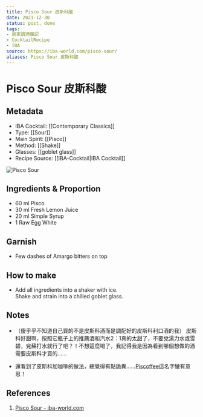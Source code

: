 ```yaml
---
title: Pisco Sour 皮斯科酸
date: 2021-12-30
status: post, done
tags: 
- 居家調酒雜記
- CocktailRecipe
- IBA
source: https://iba-world.com/pisco-sour/
aliases: Pisco Sour 皮斯科酸
---
```

# Pisco Sour 皮斯科酸

## Metadata
- IBA Cocktail: [[Contemporary Classics]]
- Type: [[Sour]]
- Main Spirit: [[Pisco]]
- Method: [[Shake]]
- Glasses: [[goblet glass]]
- Recipe Source: [[IBA-Cocktail|IBA Cocktail]]

![Pisco Sour](https://iba-world.com/wp-content/uploads/2021/02/IBA-CC-25-Pisco-Sour-scaled.jpg)

## Ingredients & Proportion
- 60 ml Pisco  
- 30 ml Fresh Lemon Juice  
- 20 ml Simple Syrup  
- 1 Raw Egg White

## Garnish
- Few dashes of Amargo bitters on top

## How to make
- Add all ingredients into a shaker with ice.  
Shake and strain into a chilled goblet glass.

## Notes
- （傻乎乎不知道自己買的不是皮斯科酒而是調配好的皮斯科利口酒的我）
皮斯科好甜啊，按照它瓶子上的推薦酒和汽水2：1真的太甜了，不要兌湯力水或雪碧，兌蘇打水就行了吧？！不想這麼喝了，我記得我是因為看到哪個想做的酒需要皮斯科才買的……  

- 還看到了皮斯科加咖啡的做法，總覺得有點詭異……[Piscoffee](https://en.wikipedia.org/wiki/Piscoffee)這名字蠻有意思！

## References
1. [Pisco Sour - iba-world.com](https://iba-world.com/pisco-sour/)